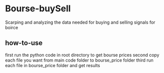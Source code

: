 # Bourse-buySell
Scarping and analyzing the data needed for buying and selling signals for boirce

## how-to-use
first run the python code in root directory to get bourse prices
second copy each file you want from main code folder to bourse_price folder
third run each file in bourse_price folder and get results
